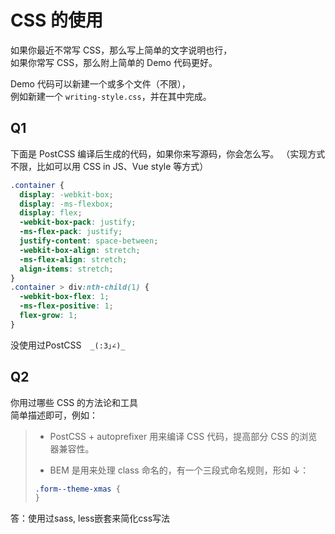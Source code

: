# CSS 的使用

如果你最近不常写 CSS，那么写上简单的文字说明也行，  
如果你常写 CSS，那么附上简单的 Demo 代码更好。

Demo 代码可以新建一个或多个文件（不限），  
例如新建一个 `writing-style.css`，并在其中完成。

## Q1

下面是 PostCSS 编译后生成的代码，如果你来写源码，你会怎么写。
（实现方式不限，比如可以用 CSS in JS、Vue style 等方式）

```css
.container {
  display: -webkit-box;
  display: -ms-flexbox;
  display: flex;
  -webkit-box-pack: justify;
  -ms-flex-pack: justify;
  justify-content: space-between;
  -webkit-box-align: stretch;
  -ms-flex-align: stretch;
  align-items: stretch;
}
.container > div:nth-child(1) {
  -webkit-box-flex: 1;
  -ms-flex-positive: 1;
  flex-grow: 1;
}
```

没使用过PostCSS　`_(:3｣∠)_`


## Q2

你用过哪些 CSS 的方法论和工具  
简单描述即可，例如：

> - PostCSS + autoprefixer 用来编译 CSS 代码，提高部分 CSS 的浏览器兼容性。
>
> - BEM 是用来处理 class 命名的，有一个三段式命名规则，形如 ↓：
>
> ```css
> .form--theme-xmas {
> }
> ```

答：使用过sass, less嵌套来简化css写法
